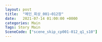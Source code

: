```yaml
---
layout: post
title:  "메인_회상_001~012장"
date:   2021-07-14 01:00:00 +0000
categories: Main
Tags: Story Main
SceneCode: ["scene_skip_cp001-012_q1_s10"]
---
```

